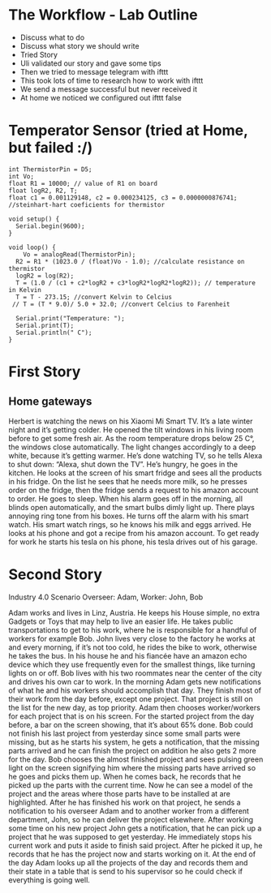 # The Workflow - Lab Outline
+ Discuss what to do
+ Discuss what story we should write
+ Tried Story
+ Uli validated our story and gave some tips
+ Then we tried to message telegram with ifttt
+ This took lots of time to research how to work with ifttt
+ We send a message successful but never received it
+ At home we noticed we configured out ifttt false

# Temperator Sensor (tried at Home, but failed :/)

````
int ThermistorPin = D5;
int Vo;
float R1 = 10000; // value of R1 on board
float logR2, R2, T;
float c1 = 0.001129148, c2 = 0.000234125, c3 = 0.0000000876741; //steinhart-hart coeficients for thermistor

void setup() {
  Serial.begin(9600);
}

void loop() {
    Vo = analogRead(ThermistorPin);
  R2 = R1 * (1023.0 / (float)Vo - 1.0); //calculate resistance on thermistor
  logR2 = log(R2);
  T = (1.0 / (c1 + c2*logR2 + c3*logR2*logR2*logR2)); // temperature in Kelvin
  T = T - 273.15; //convert Kelvin to Celcius
 // T = (T * 9.0)/ 5.0 + 32.0; //convert Celcius to Farenheit

  Serial.print("Temperature: "); 
  Serial.print(T);
  Serial.println(" C"); 
}
````
# First Story
## Home gateways 
Herbert is watching the news on his Xiaomi Mi Smart TV. It’s a late winter night and it’s getting colder. He opened the tilt windows in his living room before to get some fresh air. As the room temperature drops below 25 C°, the windows close automatically. The light changes accordingly to a deep white, because it’s getting warmer. He’s done watching TV, so he tells Alexa to shut down: “Alexa, shut down the TV”.  He’s hungry, he goes in the kitchen. He looks at the screen of his smart fridge and sees all the products in his fridge. On the list he sees that he needs more milk, so he presses order on the fridge, then the fridge sends a request to his amazon account to order. He goes to sleep. When his alarm goes off in the morning, all blinds open automatically, and the smart bulbs dimly light up. There plays annoying ring tone from his boxes. He turns off the alarm with his smart watch. His smart watch rings, so he knows his milk and eggs arrived. He looks at his phone and got a recipe from his amazon account. To get ready for work he starts his tesla on his phone, his tesla drives out of his garage.

# Second Story
Industry 4.0 Scenario
Overseer: Adam, Worker: John, Bob

Adam works and lives in Linz, Austria. He keeps his House simple, no extra Gadgets or Toys that may help to live an easier life. He takes public transportations to get to his work, where he is responsible for a handful of workers for example Bob.
John lives very close to the factory he works at and every morning, if it’s not too cold, he rides the bike to work, otherwise he takes the bus. In his house he and his fiancée have an amazon echo device which they use frequently even for the smallest things, like turning lights on or off.
Bob lives with his two roommates near the center of the city and drives his own car to work.
In the morning Adam gets new notifications of what he and his workers should accomplish that day. They finish most of their work from the day before, except one project. That project is still on the list for the new day, as top priority. Adam then chooses worker/workers for each project that is on his screen. For the started project from the day before, a bar on the screen showing, that it’s about 65% done.
Bob could not finish his last project from yesterday since some small parts were missing, but as he starts his system, he gets a notification, that the missing parts arrived and he can finish the project on addition he also gets 2 more for the day. Bob chooses the almost finished project and sees pulsing green light on the screen signifying him where the missing parts have arrived so he goes and picks them up. When he comes back, he records that he picked up the parts with the current time. Now he can see a model of the project and the areas where those parts have to be installed at are highlighted. After he has finished his work on that project, he sends a notification to his overseer Adam and to another worker from a different department, John, so he can deliver the project elsewhere. 
After working some time on his new project John gets a notification, that he can pick up a project that he was supposed to get yesterday. He immediately stops his current work and puts it aside to finish said project. After he picked it up, he records that he has the project now and starts working on it.
At the end of the day Adam looks up all the projects of the day and records them and their state in a table that is send to his supervisor so he could check if everything is going well.

